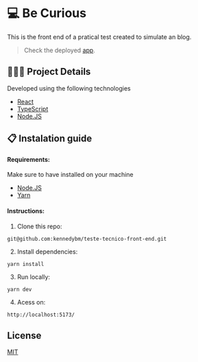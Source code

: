 # 💻 Be Curious

 This is the front end of a pratical test created to simulate an blog. 
 
> Check the deployed [app](https://be-curious-omega.vercel.app/).

## 🧑🏻‍💻 Project Details
Developed using the following technologies
- [React](https://react.dev/)
- [TypeScript](https://www.typescriptlang.org/)
- [Node.JS](https://nodejs.org/en)

##  📋 Instalation guide
#### Requirements:
Make sure to have installed on your machine
- [Node.JS](https://nodejs.org/en)
- [Yarn](https://yarnpkg.com/)

#### Instructions:
1. Clone this repo: 

  `git@github.com:kennedybm/teste-tecnico-front-end.git`

2. Install dependencies: 

  `yarn install`

3. Run locally: 

  `yarn dev`

4. Acess on: 

  `http://localhost:5173/`

## License

[MIT](https://github.com/kennedybm/teste-tecnico-front-end/blob/main/LICENSE)
